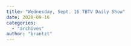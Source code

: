 ```yaml
---
title: "Wednesday, Sept. 16 TBTV Daily Show"
date: 2020-09-16
categories: 
  - "archives"
author: "brantzt"
---
```



